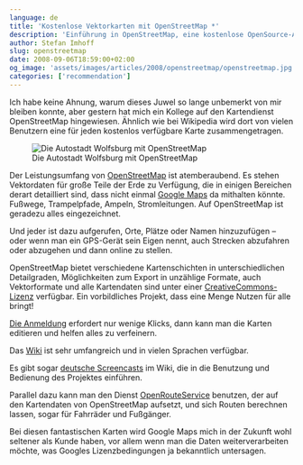 ```yaml
---
language: de
title: 'Kostenlose Vektorkarten mit OpenStreetMap *'
description: 'Einführung in OpenStreetMap, eine kostenlose OpenSource-Alternative zu Google Maps. Besonders, wenn man vektorbasierte Kartendaten in einem eigenen Projekt einsetzen möchte, ist OpenStreetMap eine fantastische Möglichkeit.'
author: Stefan Imhoff
slug: openstreetmap
date: 2008-09-06T18:59:00+02:00
og_image: 'assets/images/articles/2008/openstreetmap/openstreetmap.jpg'
categories: ['recommendation']
---
```


Ich habe keine Ahnung, warum dieses Juwel so lange unbemerkt von mir bleiben konnte, aber gestern hat mich ein Kollege auf den Kartendienst OpenStreetMap hingewiesen. Ähnlich wie bei Wikipedia wird dort von vielen Benutzern eine für jeden kostenlos verfügbare Karte zusammengetragen.

<figure class="image-figure image-figure-border">
  <img src="/assets/images/articles/2008/openstreetmap/openstreetmap.jpg" alt="Die Autostadt Wolfsburg mit OpenStreetMap">
  <figcaption>
  Die Autostadt Wolfsburg mit OpenStreetMap
  </figcaption>
</figure>

Der Leistungsumfang von [OpenStreetMap](http://www.openstreetmap.org/ 'OpenStreetMap') ist atemberaubend. Es stehen Vektordaten für große Teile der Erde zu Verfügung, die in einigen Bereichen derart detailliert sind, dass nicht einmal [Google Maps](https://maps.google.de/ 'Google Maps') da mithalten könnte. Fußwege, Trampelpfade, Ampeln, Stromleitungen. Auf OpenStreetMap ist geradezu alles eingezeichnet.

Und jeder ist dazu aufgerufen, Orte, Plätze oder Namen hinzuzufügen – oder wenn man ein GPS-Gerät sein Eigen nennt, auch Strecken abzufahren oder abzugehen und dann online zu stellen.

OpenStreetMap bietet verschiedene Kartenschichten in unterschiedlichen Detailgraden, Möglichkeiten zum Export in unzählige Formate, auch Vektorformate und alle Kartendaten sind unter einer [CreativeCommons-Lizenz](https://creativecommons.org/licenses/by-sa/2.0/ 'Creative Commons Attribution-Share Alike 2.0 Generic') verfügbar. Ein vorbildliches Projekt, dass eine Menge Nutzen für alle bringt!

[Die Anmeldung](https://www.openstreetmap.org/user/new) erfordert nur wenige Klicks, dann kann man die Karten editieren und helfen alles zu verfeinern.

Das [Wiki](https://wiki.openstreetmap.org/wiki/Main_Page) ist sehr umfangreich und in vielen Sprachen verfügbar.

Es gibt sogar [deutsche Screencasts](https://wiki.openstreetmap.org/wiki/WikiProject_Germany/Screencasts) im Wiki, die in die Benutzung und Bedienung des Projektes einführen.

Parallel dazu kann man den Dienst [OpenRouteService](https://openrouteservice.org/ 'OpenLS Route Service with free OSM data') benutzen, der auf den Kartendaten von OpenStreetMap aufsetzt, und sich Routen berechnen lassen, sogar für Fahrräder und Fußgänger.

Bei diesen fantastischen Karten wird Google Maps mich in der Zukunft wohl seltener als Kunde haben, vor allem wenn man die Daten weiterverarbeiten möchte, was Googles Lizenzbedingungen ja bekanntlich untersagen.
